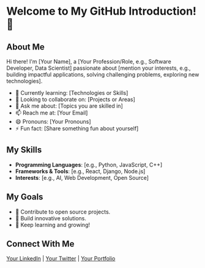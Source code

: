 # Welcome to My GitHub Introduction! 👋

## About Me
Hi there! I'm [Your Name], a [Your Profession/Role, e.g., Software Developer, Data Scientist] passionate about [mention your interests, e.g., building impactful applications, solving challenging problems, exploring new technologies].

- 🌱 Currently learning: [Technologies or Skills]
- 👯 Looking to collaborate on: [Projects or Areas]
- 💬 Ask me about: [Topics you are skilled in]
- 📫 Reach me at: [Your Email]
- 😄 Pronouns: [Your Pronouns]
- ⚡ Fun fact: [Share something fun about yourself]

## My Skills
- **Programming Languages**: [e.g., Python, JavaScript, C++]
- **Frameworks & Tools**: [e.g., React, Django, Node.js]
- **Interests**: [e.g., AI, Web Development, Open Source]

## My Goals
- 🌟 Contribute to open source projects.
- 🚀 Build innovative solutions.
- 📖 Keep learning and growing!

## Connect With Me
[Your LinkedIn](https://www.linkedin.com/in/yannis-cheung/) | [Your Twitter](#) | [Your Portfolio](#)

